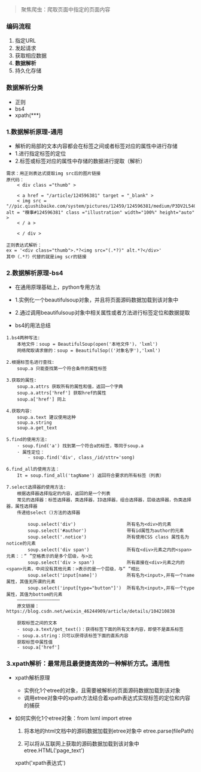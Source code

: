 > 聚焦爬虫：爬取页面中指定的页面内容

### 编码流程
1. 指定URL
2. 发起请求
3. 获取相应数据
4. **数据解析**
5. 持久化存储

### 数据解析分类
* 正则
* bs4
* xpath(***)

### 1.数据解析原理-通用
* 解析的局部的文本内容都会在标签之间或者标签对应的属性中进行存储
* 1.进行指定标签的定位
* 2.标签或标签对应的属性中存储的数据进行提取（解析）

```
需求：用正则表达式提取img src后的图片链接
原代码：
    < div class ="thumb" >

    < a href = "/article/124596381" target = "_blank" >
    < img src = "//pic.qiushibaike.com/system/pictures/12459/124596381/medium/P3DV2L54GXE14N0X.jpg" alt = "糗事#124596381" class ="illustration" width="100%" height="auto" >
    < / a >
    
    < / div >

正则表达式解析：
ex = '<div class="thumb">.*?<img src="(.*?)" alt.*?</div>'
其中（.*?）代替的就是img scr的链接
```

### 2.数据解析原理-bs4
* 在通用原理基础上，python专用方法
* 1.实例化一个beautifulsoup对象，并且将页面源码数据加载到该对象中
* 2.通过调用beautifulsoup对象中相关属性或者方法进行标签定位和数据提取

* bs4的用法总结
```
1.bs4两种写法:
    本地文件：soup = BeautifulSoup(open('本地文件')，'lxml') 
    网络爬取请求做的：soup = BeautifulSop(('对象名字'),'lxml')

2.根据标签名进行查找:
    soup.a 只能查找第一个符合条件的属性标签

3.获取的属性:
    soup.a.attrs 获取所有的属性和值，返回一个字典
    soup.a.attrs['href'] 获取href的属性
    soup.a['href'] 同上

4.获取内容:
    soup.a.text 建议使用这种
    soup.a.string
    soup.a.get_text

5.find的使用方法:
    · soup.find('a') 找到第一个符合a的标签，等同于soup.a
    · 属性定位：
        - soup.find('div', class_/id/sttr='song)

6.find_all的使用方法：
    It = soup.find_all('tagName') 返回符合要求的所有标签（列表）
    
7.select选择器的使用方法:
    根据选择器选择指定的内容，返回的是一个列表
    常见的选择器：标签选择器，类选择器，ID选择器，组合选择器，层级选择器，伪类选择器，属性选择器
    传递给select（)方法的选择器

        soup.select('div')                   所有名为<div>的元素
        soup.select('#author')               带有id属性为author的元素
        soup.select('.notice')               所有使用CSS class 属性名为notice的元素
        soup.select('div span')              所有在<div>元素之内的<span>元素：：“ ”空格表示的是多个层级，与>比
        soup.select('div > span')            所有直接在<div>元素之内的<span>元素，中间没有其他元素：>表示的是一个层级，与“ ”相比
        soup.select('input[name]')           所有名为<input>,并有一个name属性，其值无所谓的元素
        soup.select('input[type="button"]')  所有名为<input>,并有一个type属性，其值为bottom的元素
    ————————————————
    原文链接：https://blog.csdn.net/weixin_46244909/article/details/104210838

    获取标签之间的文本
    - soup.a.text/get_text()：获得标签下面的所有文本内容，即使不是直系标签
    - soup.a.string：只可以获得该标签下面的直系内容
    获取标签中属性值
    - soup.a['href']
```

### 3.xpath解析：最常用且最便捷高效的一种解析方式。通用性

* xpath解析原理
    * 实例化1个etree的对象，且需要被解析的页面源码数据加载到该对象
    * 调用etree对象中的xpath方法结合着xpath表达式实现标签的定位和内容的捕获

* 如何实例化1个etree对象：from lxml import etree
    1. 将本地的html文档中的源码数据加载到etree对象中
    etree.parse(filePath)
    
    2. 可以将从互联网上获取的源码数据加载到该对象中
    etree.HTML('page_text')
    
    xpath('xpath表达式')


